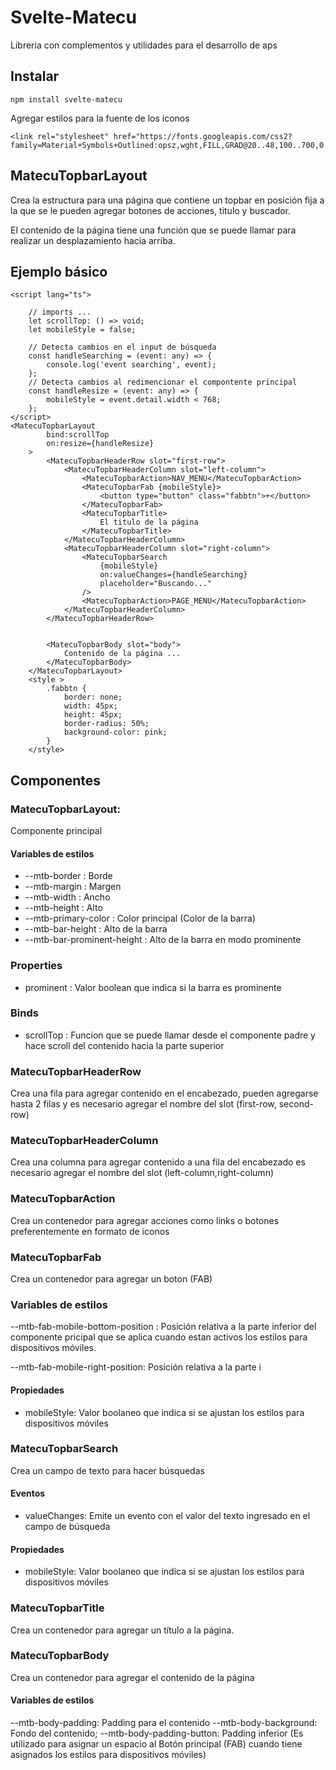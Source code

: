 # Svelte-Matecu

Libreria con complementos y utilidades para el desarrollo de aps

## Instalar

    npm install svelte-matecu

Agregar estilos para la fuente de los iconos

```
<link rel="stylesheet" href="https://fonts.googleapis.com/css2?family=Material+Symbols+Outlined:opsz,wght,FILL,GRAD@20..48,100..700,0..1,-50..200"/>
```

## MatecuTopbarLayout

Crea la estructura para una página que contiene un topbar en posición fija a la que se le pueden agregar botones de acciones, titulo y buscador.

El contenido de la página tiene una función que se puede llamar para realizar un desplazamiento hacia arriba.

## Ejemplo básico

```
<script lang="ts">

    // imports ...
    let scrollTop: () => void;
    let mobileStyle = false;

    // Detecta cambios en el input de búsqueda
	const handleSearching = (event: any) => {
		console.log('event searching', event);
	};
    // Detecta cambios al redimencionar el compontente principal
	const handleResize = (event: any) => {
		mobileStyle = event.detail.width < 768;
	};
</script>
<MatecuTopbarLayout
		bind:scrollTop
		on:resize={handleResize}
	>
		<MatecuTopbarHeaderRow slot="first-row">
			<MatecuTopbarHeaderColumn slot="left-column">
				<MatecuTopbarAction>NAV_MENU</MatecuTopbarAction>
				<MatecuTopbarFab {mobileStyle}>
                    <button type="button" class="fabbtn">+</button>
                </MatecuTopbarFab>
				<MatecuTopbarTitle>
                    El titulo de la página
                </MatecuTopbarTitle>
			</MatecuTopbarHeaderColumn>
			<MatecuTopbarHeaderColumn slot="right-column">
				<MatecuTopbarSearch
					{mobileStyle}
					on:valueChanges={handleSearching}
					placeholder="Buscando..."
				/>
				<MatecuTopbarAction>PAGE_MENU</MatecuTopbarAction>
			</MatecuTopbarHeaderColumn>
		</MatecuTopbarHeaderRow>


		<MatecuTopbarBody slot="body">
			Contenido de la página ...
		</MatecuTopbarBody>
	</MatecuTopbarLayout>
    <style >
	    .fabbtn {
		    border: none;
		    width: 45px;
		    height: 45px;
		    border-radius: 50%;
		    background-color: pink;
	    }
    </style>

```

## Componentes

### MatecuTopbarLayout:

Componente principal

#### Variables de estilos

- --mtb-border : Borde
- --mtb-margin : Margen
- --mtb-width : Ancho
- --mtb-height : Alto
- --mtb-primary-color : Color principal (Color de la barra)
- --mtb-bar-height : Alto de la barra
- --mtb-bar-prominent-height : Alto de la barra en modo prominente

### Properties

- prominent : Valor boolean que indica si la barra es prominente

### Binds

- scrollTop : Funcion que se puede llamar desde el componente padre y hace scroll del contenido hacia la parte superior

### MatecuTopbarHeaderRow

Crea una fila para agregar contenido en el encabezado, pueden agregarse hasta 2 filas y es necesario agregar el nombre del slot (first-row, second-row)

### MatecuTopbarHeaderColumn

Crea una columna para agregar contenido a una fila del encabezado es necesario agregar el nombre del slot (left-column,right-column)

### MatecuTopbarAction

Crea un contenedor para agregar acciones como links o botones preferentemente en formato de iconos

### MatecuTopbarFab

Crea un contenedor para agregar un boton (FAB)

### Variables de estilos

--mtb-fab-mobile-bottom-position : Posición relativa a la parte inferior del componente pricipal que se aplica cuando estan activos los estilos para dispositivos móviles.

--mtb-fab-mobile-right-position: Posición relativa a la parte i

#### Propiedades

- mobileStyle: Valor boolaneo que indica si se ajustan los estilos para dispositivos móviles

### MatecuTopbarSearch

Crea un campo de texto para hacer búsquedas

#### Eventos

- valueChanges: Emite un evento con el valor del texto ingresado en el campo de búsqueda

#### Propiedades

- mobileStyle: Valor boolaneo que indica si se ajustan los estilos para dispositivos móviles

### MatecuTopbarTitle

Crea un contenedor para agregar un título a la página.

### MatecuTopbarBody

Crea un contenedor para agregar el contenido de la página

#### Variables de estilos

--mtb-body-padding: Padding para el contenido
--mtb-body-background: Fondo del contenido;
--mtb-body-padding-button: Padding inferior (Es utilizado para asignar un espacio al Botón principal (FAB) cuando tiene asignados los estilos para dispositivos móviles)
